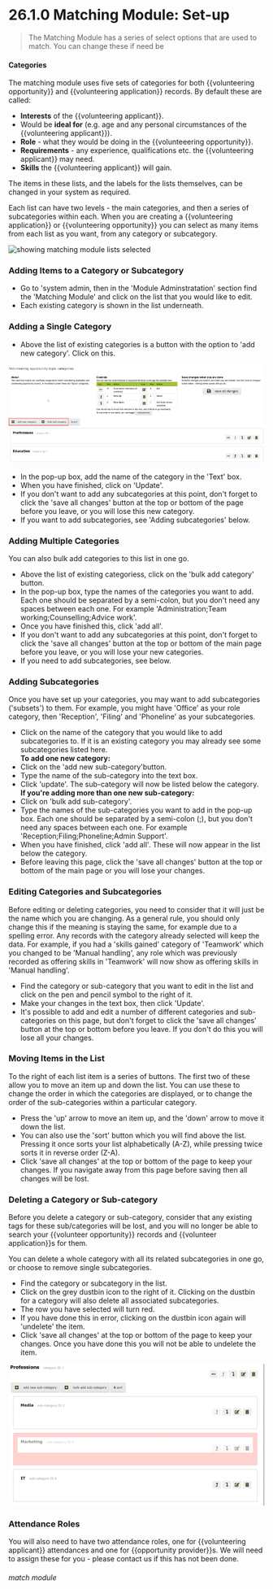 # 26.1.0 Matching Module: Set-up

> The Matching Module has a series of select options that are used to match. You can change these if need be

#### Categories

The matching module uses five sets of categories for both {{volunteering opportunity}} and {{volunteering application}} records.  By default these are called:

- **Interests** of the {{volunteering applicant}}.
- Would be **ideal for** (e.g. age and any personal circumstances of the {{volunteering applicant}}).
- **Role** - what they would be doing in the {{volunteeering opportunity}}.
- **Requirements** - any experience, qualifications etc. the {{volunteering applicant}} may need.
- **Skills** the {{volunteering applicant}} will gain.

The items in these lists, and the labels for the lists themselves, can be changed in your system as required.

Each list can have two levels - the main categories, and then a series of subcategories within each. When you are creating a {{volunteering application}} or {{volunteering opportunity}} you can select as many items from each list as you want, from any category or subcategory.

![showing matching module lists selected](26.1a.PNG)


### Adding Items to a Category or Subcategory

- Go to 'system admin, then in the 'Module Adminstratation' section find the 'Matching Module' and click on the list that you would like to edit. 
- Each existing category is shown in the list underneath.

### Adding a Single Category

- Above the list of existing categories is a button with the option to 'add new category'. Click on this.

![Adding a New Category](26.1.0a.png)

- In the pop-up box, add the name of the category in the 'Text' box.
- When you have finished, click on 'Update'. 
- If you don't want to add any subcategories at this point, don't forget to click the 'save all changes' button at the top or bottom of the page before you leave, or you will lose this new category.
- If you want to add subcategories, see 'Adding subcategories' below.

### Adding Multiple Categories

You can also bulk add categories to this list in one go. 
- Above the list of existing categoriess, click on the 'bulk add category' button.
- In the pop-up box, type the names of the categories you want to add. Each one should be separated by a semi-colon, but you don't need any spaces between each one. For example 'Administration;Team working;Counselling;Advice work'. 
- Once you have finished this, click 'add all'. 
- If you don't want to add any subcategories at this point, don't forget to click the 'save all changes' button at the top or bottom of the main page before you leave, or you will lose your new categories.
- If you need to add subcategories, see below.

### Adding Subcategories

Once you have set up your categories, you may want to add subcategories ('subsets') to them. For example, you might have 'Office' as your role category, then 'Reception', 'Filing' and 'Phoneline' as your subcategories. 
- Click on the name of the category that you would like to add subcategories to. If it is an existing category you may already see some subcategories listed here.  
**To add one new category:**
- Click on the 'add new sub-category'button.
- Type the name of the sub-category into the text box.
- Click 'update'. The sub-category will now be listed below the category.  
**If you're adding more than one new sub-category:**
- Click on 'bulk add sub-category'. 
- Type the names of the sub-categories you want to add in the pop-up box. Each one should be separated by a semi-colon (;), but you don't need any spaces between each one. For example 'Reception;Filing;Phoneline;Admin Support'.  
- When you have finished, click 'add all'. These will now appear in the list below the category.
- Before leaving this page, click the 'save all changes' button at the top or bottom of the main page or you will lose your changes.

### Editing Categories and Subcategories

Before editing or deleting categories, you need to consider that it will just be the name which you are changing. As a general rule, you should only change this if the meaning is staying the same, for example due to a spelling error. Any records with the category already selected will keep the data. For example, if you had a 'skills gained' category of 'Teamwork' which you changed to be 'Manual handling', any role which was previously recorded as offering skills in 'Teamwork' will now show as offering skills in 'Manual handling'.  

- Find the category or sub-category that you want to edit in the list and click on the pen and pencil symbol to the right of it. 
- Make your changes in the text box, then click 'Update'.
- It's possible to add and edit a number of different categories and sub-categories on this page, but don't forget to click the 'save all changes' button at the top or bottom before you leave. If you don't do this you will lose all your changes.


### Moving Items in the List

To the right of each list item is a series of buttons. The first two of these allow you to move an item up and down the list. You can use these to change the order in which the categories are displayed, or to change the order of the sub-categories within a particular category. 
- Press the 'up' arrow to move an item up, and the 'down' arrow to move it down the list.
- You can also use the 'sort' button which you will find above the list. Pressing it once sorts your list alphabetically (A-Z), while pressing twice sorts it in reverse order (Z-A).
- Click 'save all changes' at the top or bottom of the page to keep your changes. If you navigate away from this page before saving then all changes will be lost.

### Deleting a Category or Sub-category

Before you delete a category or sub-category, consider that any existing tags for these sub/categories will be lost, and you will no longer be able to search your {{volunteer opportunity}} records and {{volunteer application}}s for them.

You can delete a whole category with all its related subcategories in one go, or choose to remove single subcategories.

- Find the category or subcategory in the list. 
- Click on the grey dustbin icon to the right of it. Clicking on the dustbin for a category will also delete all associated subcategories. 
- The row you have selected will turn red. 
- If you have done this in error, clicking on the dustbin icon again will 'undelete' the item.
- Click 'save all changes' at the top or bottom of the page to keep your changes. Once you have done this you will not be able to undelete the item.

![Deleted {{Item}}](26.1.0b.png)


### Attendance Roles

You will also need to have two attendance roles, one for {{volunteering applicant}} attendances and one for {{opportunity provider}}s.  We will need to assign these for you - please contact us if this has not been done.

###### match module


